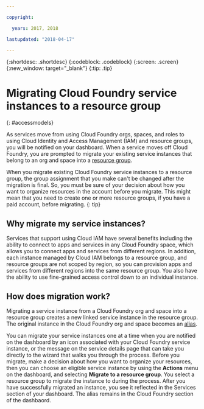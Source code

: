 ```yaml
---

copyright:

  years: 2017, 2018

lastupdated: "2018-04-17"

---
```


{:shortdesc: .shortdesc}
{:codeblock: .codeblock}
{:screen: .screen}
{:new_window: target="_blank"}
{:tip: .tip}

# Migrating Cloud Foundry service instances to a resource group
{: #accessmodels}

As services move from using Cloud Foundry orgs, spaces, and roles to using Cloud Identity and Access Management (IAM) and resource groups, you will be notified on your dashboard. When a service moves off Cloud Foundry, you are prompted to migrate your existing service instances that belong to an org and space into a [resource group](/docs/account/resourcegroups.html#rgs). 

When you migrate existing Cloud Foundry service instances to a resource group, the group assignment that you make can't be changed after the migration is final. So, you must be sure of your decision about how you want to organize resources in the account before you migrate. This might mean that you need to create one or more resource groups, if you have a paid account, before migrating.
{: tip}

## Why migrate my service instances?

Services that support using Cloud IAM have several benefits including the ability to connect to apps and services in any Cloud Foundry space, which allows you to connect apps and services from different regions. In addition, each instance managed by Cloud IAM belongs to a resource group, and resource groups are not scoped by region, so you can provision apps and services from different regions into the same resource group. You also have the ability to use fine-grained access control down to an individual instance.
 

## How does migration work?

Migrating a service instance from a Cloud Foundry org and space into a resource group creates a new linked service instance in the resource group. The original instance in the Cloud Foundry org and space becomes an [alias](/docs/cfapps/connecting_apps.html#what_is_alias).

You can migrate your service instances one at a time when you are notified on the dashboard by an icon associated with your Cloud Foundry service instance, or the message on the service details page that can take you directly to the wizard that walks you through the process. Before you migrate, make a decision about how you want to organize your resources, then you can choose an eligible service instance by using the **Actions** menu on the dashboard, and selecting **Migrate to a resource group**. You select a resource group to migrate the instance to during the process. After you have successfully migrated an instance, you see it reflected in the Services section of your dashboard. The alias remains in the Cloud Foundry section of the dashbaord. 
